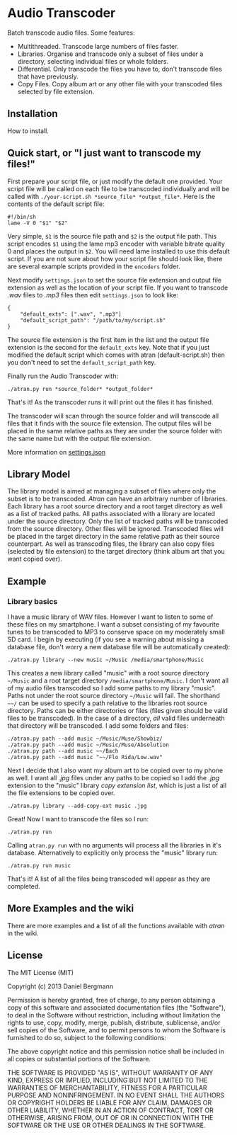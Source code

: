 # Audio Transcoder #

Batch transcode audio files. Some features:

* Multithreaded. Transcode large numbers of files faster.
* Libraries. Organise and transcode only a subset of files under a directory, selecting individual files or whole folders.
* Differential. Only transcode the files you have to, don't transcode files that have previously.
* Copy Files. Copy album art or any other file with your transcoded files selected by file extension.

## Installation ##

How to install.

## Quick start, or "I just want to transcode my files!" ##

First prepare your script file, or just modify the default one provided.
Your script file will be called on each file to be transcoded individually and will be called with `./your-script.sh *source_file* *output_file*`.
Here is the contents of the default script file:

	#!/bin/sh
	lame -V 0 "$1" "$2"

Very simple, `$1` is the source file path and `$2` is the output file path.
This script encodes `$1` using the lame mp3 encoder with variable bitrate quality 0 and places the output in `$2`.
You will need lame installed to use this default script.
If you are not sure about how your script file should look like, there are several example scripts provided in the `encoders` folder.

Next modify `settings.json` to set the source file extension and output file extension as well as the location of your script file.
If you want to transcode _.wav_ files to _.mp3_ files then edit `settings.json` to look like:

	{
		"default_exts": [".wav", ".mp3"]
		"default_script_path": "/path/to/my/script.sh"
	}

The source file extension is the first item in the list and the output file extension is the second for the `default_exts` key.
Note that if you just modified the default script which comes with atran (default-script.sh) then you don't need to set the `default_script_path` key.

Finally run the Audio Transcoder with:

	./atran.py run *source_folder* *output_folder*

That's it! As the transcoder runs it will print out the files it has finished.

The transcoder will scan through the source folder and will transcode all files that it finds with the source file extension.
The output files will be placed in the same relative paths as they are under the source folder with the same name but with the output file extension.

More information on [settings.json](github.com/daniel-bergmann/audio-transcoder/wiki/settings.json)

## Library Model ##

The library model is aimed at managing a subset of files where only the subset is to be transcoded.
_Atran_ can have an arbitrary number of libraries.
Each library has a root source directory and a root target directory as well as a list of tracked paths.
All paths associated with a library are located under the source directory.
Only the list of tracked paths will be transcoded from the source directory.
Other files will be ignored.
Transcoded files will be placed in the target directory in the same relative path as their source counterpart.
As well as transcoding files, the library can also copy files (selected by file extension) to the target directory (think album art that you want copied over).

## Example ##

### Library basics ###

I have a music library of WAV files.
However I want to listen to some of these files on my smartphone.
I want a subset consisting of my favourite tunes to be transcoded to MP3 to conserve space on my moderately small SD card.
I begin by executing (if you see a warning about missing a database file, don't worry a new database file will be automatically created):

    ./atran.py library --new music ~/Music /media/smartphone/Music

This creates a new library called "music" with a root source directory `~/Music` and a root target directory `/media/smartphone/Music`.
I don't want all of my audio files transcoded so I add some paths to my library "music".
Paths not under the root source directory `~/Music` will fail.
The shorthand `~~/` can be used to specify a path relative to the libraries root source directory.
Paths can be either directories or files (files given should be valid files to be transcoded).
In the case of a directory, _all_ valid files underneath that directory will be transcoded.
I add some folders and files:

    ./atran.py path --add music ~/Music/Muse/Showbiz/
    ./atran.py path --add music ~/Music/Muse/Absolution
    ./atran.py path --add music ~~/Bach
    ./atran.py path --add music "~~/Flo Rida/Low.wav"

Next I decide that I also want my album art to be copied over to my phone as well.
I want all _.jpg_ files under any paths to be copied so I add the _.jpg_ extension to the "music" library *copy extension list*, which is just a list of all the file extensions to be copied over.

	./atran.py library --add-copy-ext music .jpg

Great! Now I want to transcode the files so I run:

	./atran.py run

Calling `atran.py run` with no arguments will process all the libraries in it's database. Alternatively to explicitly only process the "music" library run:

	./atran.py run music

That's it! A list of all the files being transcoded will appear as they are completed.

## More Examples and the wiki ##

There are more examples and a list of all the functions available with _atran_ in the wiki.

## License ##

The MIT License (MIT)

Copyright (c) 2013 Daniel Bergmann

Permission is hereby granted, free of charge, to any person obtaining a copy of
this software and associated documentation files (the "Software"), to deal in
the Software without restriction, including without limitation the rights to
use, copy, modify, merge, publish, distribute, sublicense, and/or sell copies of
the Software, and to permit persons to whom the Software is furnished to do so,
subject to the following conditions:

The above copyright notice and this permission notice shall be included in all
copies or substantial portions of the Software.

THE SOFTWARE IS PROVIDED "AS IS", WITHOUT WARRANTY OF ANY KIND, EXPRESS OR
IMPLIED, INCLUDING BUT NOT LIMITED TO THE WARRANTIES OF MERCHANTABILITY, FITNESS
FOR A PARTICULAR PURPOSE AND NONINFRINGEMENT. IN NO EVENT SHALL THE AUTHORS OR
COPYRIGHT HOLDERS BE LIABLE FOR ANY CLAIM, DAMAGES OR OTHER LIABILITY, WHETHER
IN AN ACTION OF CONTRACT, TORT OR OTHERWISE, ARISING FROM, OUT OF OR IN
CONNECTION WITH THE SOFTWARE OR THE USE OR OTHER DEALINGS IN THE SOFTWARE.

